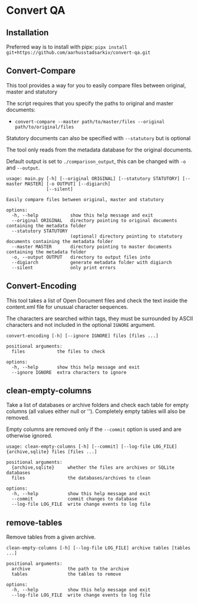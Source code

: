 # Convert QA

## Installation

Preferred way is to install with pipx: `pipx install git+https://github.com/aarhusstadsarkiv/convert-qa.git`

## Convert-Compare

This tool provides a way for you to easily compare files between original, master and statutory

The script requires that you specify the paths to original and master documents:

- `convert-compare --master path/to/master/files --original path/to/original/files`

Statutory documents can also be specified with `--statutory` but is optional

The tool only reads from the metadata database for the original documents.

Default output is set to `./comparison_output`, this can be changed with `-o` and `--output`.

```
usage: main.py [-h] [--original ORIGINAL] [--statutory STATUTORY] [--master MASTER] [-o OUTPUT] [--digiarch]
               [--silent]

Easily compare files between original, master and statutory

options:
  -h, --help            show this help message and exit
  --original ORIGINAL   directory pointing to original documents containing the metadata folder
  --statutory STATUTORY
                        (optional) directory pointing to statutory documents containing the metadata folder
  --master MASTER       directory pointing to master documents containing the metadata folder
  -o, --output OUTPUT   directory to output files into
  --digiarch            generate metadata folder with digiarch
  --silent              only print errors
```

## Convert-Encoding

This tool takes a list of Open Document files and check the text inside the content.xml file for unusual character
sequences.

The characters are searched within tags, they must be surrounded by ASCII characters and not included in the
optional `IGNORE` argument.

```
convert-encoding [-h] [--ignore IGNORE] files [files ...]

positional arguments:                                                                                                                                                                                                          
  files            the files to check                                                                                                                                                                                          
                                                                                                                                                                                                                               
options:                                                                                                                                                                                                                       
  -h, --help       show this help message and exit
  --ignore IGNORE  extra characters to ignore
```

## clean-empty-columns

Take a list of databases or archive folders and check each table for empty columns (all values either null or ''). Completely empty tables will also be removed.

Empty columns are removed only if the `--commit` option is used and are otherwise ignored.

```
usage: clean-empty-columns [-h] [--commit] [--log-file LOG_FILE] {archive,sqlite} files [files ...]

positional arguments:
  {archive,sqlite}     whether the files are archives or SQLite databases
  files                the databases/archives to clean

options:
  -h, --help           show this help message and exit
  --commit             commit changes to database
  --log-file LOG_FILE  write change events to log file
```

## remove-tables

Remove tables from a given archive.

```
clean-empty-columns [-h] [--log-file LOG_FILE] archive tables [tables ...]

positional arguments:
  archive              the path to the archive
  tables               the tables to remove

options:
  -h, --help           show this help message and exit
  --log-file LOG_FILE  write change events to log file
```
